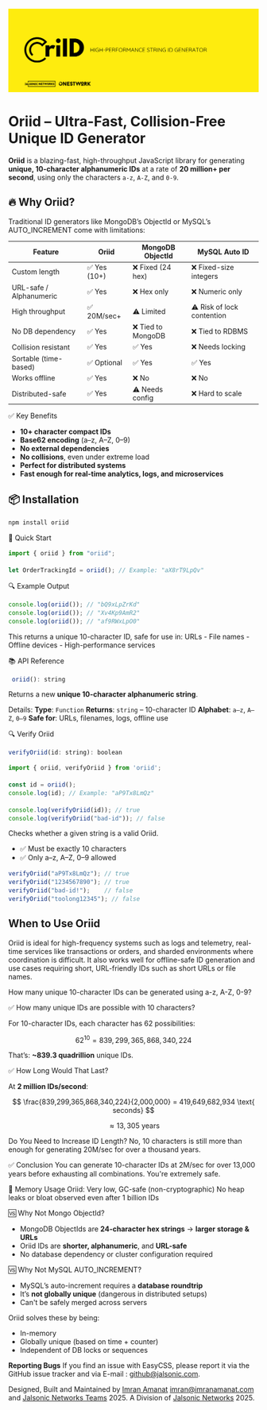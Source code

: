 ![Oriid Benchmark Chart](https://raw.githubusercontent.com/JalsonicNetworks/Oriid/refs/heads/main/oriId.png)

# Oriid – Ultra-Fast, Collision-Free Unique ID Generator

**Oriid** is a blazing-fast, high-throughput JavaScript library for generating **unique, 10-character alphanumeric IDs** at a rate of **20 million+ per second**, using only the characters `a-z`, `A-Z`, and `0-9`.


## 🔥 Why Oriid?

Traditional ID generators like MongoDB’s ObjectId or MySQL’s AUTO_INCREMENT come with limitations:

| Feature                  | Oriid       | MongoDB ObjectId | MySQL Auto ID |
|--------------------------|-------------|------------------|----------------|
| Custom length            | ✅ Yes (10+) | ❌ Fixed (24 hex) | ❌ Fixed-size integers |
| URL-safe / Alphanumeric  | ✅ Yes       | ❌ Hex only       | ❌ Numeric only |
| High throughput          | ✅ 20M/sec+  | ⚠️ Limited        | ⚠️ Risk of lock contention |
| No DB dependency         | ✅ Yes       | ❌ Tied to MongoDB| ❌ Tied to RDBMS |
| Collision resistant      | ✅ Yes       | ✅ Yes            | ❌ Needs locking |
| Sortable (time-based)    | ✅ Optional  | ✅ Yes            | ✅ Yes |
| Works offline            | ✅ Yes       | ❌ No             | ❌ No |
| Distributed-safe         | ✅ Yes       | ⚠️ Needs config   | ❌ Hard to scale |


✅ Key Benefits

- **10+ character compact IDs**
- **Base62 encoding** (a–z, A–Z, 0–9)
- **No external dependencies**
- **No collisions**, even under extreme load
- **Perfect for distributed systems**
- **Fast enough for real-time analytics, logs, and microservices**


## 📦 Installation

```bash
npm install oriid
```

🚀 Quick Start

```js
import { oriid } from "oriid";

let OrderTrackingId = oriid(); // Example: "aX8rT9LpQv"
```

🔍 Example Output

```js
console.log(oriid()); // "bQ9xLpZrKd"
console.log(oriid()); // "Xv4Kp9AmR2"
console.log(oriid()); // "af9RWxLpO0"
```

This returns a unique 10-character ID, safe for use in:
URLs - File names - Offline devices - High-performance services

📚 API Reference

```js
 oriid(): string
```

Returns a new **unique 10-character alphanumeric string**.

Details:
**Type**: `Function`
**Returns**: `string` – 10-character ID
**Alphabet**: `a–z`, `A–Z`, `0–9`
**Safe for**: URLs, filenames, logs, offline use

🔍 Verify Oriid

```js 
verifyOriid(id: string): boolean
```

```js
import { oriid, verifyOriid } from 'oriid';

const id = oriid();
console.log(id); // Example: "aP9Tx8LmQz"

console.log(verifyOriid(id)); // true
console.log(verifyOriid("bad-id")); // false
```

Checks whether a given string is a valid Oriid.

- ✅ Must be exactly 10 characters
- ✅ Only a–z, A–Z, 0–9 allowed

```js
verifyOriid("aP9Tx8LmQz"); // true
verifyOriid("1234567890"); // true
verifyOriid("bad-id!");    // false
verifyOriid("toolong12345"); // false
```

## When to Use Oriid
Oriid is ideal for high-frequency systems such as logs and telemetry, real-time services like transactions or orders, and sharded environments where coordination is difficult. It also works well for offline-safe ID generation and use cases requiring short, URL-friendly IDs such as short URLs or file names.


How many unique 10-character IDs can be generated using a-z, A-Z, 0-9?

✅ How many unique IDs are possible with 10 characters?

For 10-character IDs, each character has 62 possibilities:

$$
62^{10} = 839,299,365,868,340,224
$$

That’s:
**\~839.3 quadrillion** unique IDs.

✅ How Long Would That Last?

At **2 million IDs/second**:

$$
\frac{839,299,365,868,340,224}{2,000,000} = 419,649,682,934 \text{ seconds}
$$

$$
\approx 13,305 \text{ years}
$$

Do You Need to Increase ID Length?
No, 10 characters is still more than enough for generating 20M/sec for over a thousand years.

✅ Conclusion
You can generate 10-character IDs at 2M/sec for over 13,000 years before exhausting all combinations. You're extremely safe.


🧯 Memory Usage
Oriid: Very low, GC-safe (non-cryptographic)
No heap leaks or bloat observed even after 1 billion IDs


🆚 Why Not Mongo ObjectId?

* MongoDB ObjectIds are **24-character hex strings** → **larger storage & URLs**
* Oriid IDs are **shorter, alphanumeric**, and **URL-safe**
* No database dependency or cluster configuration required

🆚 Why Not MySQL AUTO\_INCREMENT?

* MySQL’s auto-increment requires a **database roundtrip**
* It’s **not globally unique** (dangerous in distributed setups)
* Can't be safely merged across servers

Oriid solves these by being:

* In-memory
* Globally unique (based on time + counter)
* Independent of DB locks or sequences



**Reporting Bugs**
If you find an issue with EasyCSS, please report it via the GitHub issue tracker and via E-mail : github@jalsonic.com. 

Designed, Built and Maintained by [Imran Amanat](https://www.imranamanat.com) imran@imranamanat.com and [Jalsonic Networks Teams](https://www.jalsonic.com) 2025. 
A Division of [Jalsonic Networks](http://jalsonic.com) 2025.
